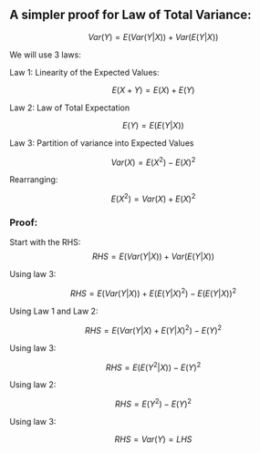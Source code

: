 ## A simpler proof for Law of Total Variance:

$$ Var(Y) = E(Var(Y| X)) + Var(E(Y | X)) $$

We will use 3 laws:

Law 1: Linearity of the Expected Values:

$$E(X + Y) = E(X) + E(Y)$$

Law 2: Law of Total Expectation

$$ E(Y) = E(E(Y|X)) $$

Law 3: Partition of variance into Expected Values

$$ Var(X) = E(X^2) - E(X)^2 $$

Rearranging:

$$ E(X^2) = Var(X) + E(X) ^ 2 $$

### Proof:

Start with the RHS:
$$ RHS = E(Var(Y| X)) + Var(E(Y | X)) $$

Using law 3:

$$ RHS = E(Var(Y| X)) + E(E(Y | X)^2) - E(E(Y | X))^2 $$

Using Law 1 and Law 2:

$$ RHS = E(Var(Y| X) + E(Y | X)^2) - E(Y)^2 $$

Using law 3:

$$ RHS = E(E(Y^2 | X)) - E(Y)^2 $$

Using law 2:

$$ RHS = E(Y^2) - E(Y)^2 $$

Using law 3:

$$ RHS = Var(Y) = LHS $$
